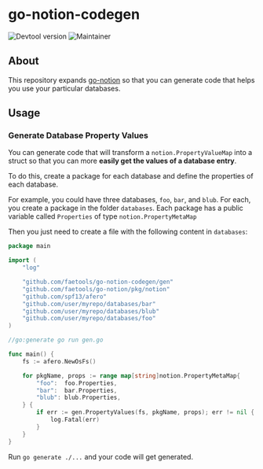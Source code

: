 # go-notion-codegen

![Devtool version](https://img.shields.io/badge/Devtool-0.0.18-brightgreen.svg)
![Maintainer](https://img.shields.io/badge/team-firestarters-blue)

## About

This repository expands [go-notion](https://github.com/faetools/go-notion) so that you can generate code that helps you use your particular databases.

## Usage

### Generate Database Property Values

You can generate code that will transform a `notion.PropertyValueMap` into a struct so that you can more **easily get the values of a database entry**.

To do this, create a package for each database and define the properties of each database.

For example, you could have three databases, `foo`, `bar`, and `blub`. For each, you create a package in the folder `databases`. Each package has a public variable called `Properties` of type `notion.PropertyMetaMap`

Then you just need to create a file with the following content in `databases`:

```go
package main

import (
	"log"

	"github.com/faetools/go-notion-codegen/gen"
	"github.com/faetools/go-notion/pkg/notion"
	"github.com/spf13/afero"
	"github.com/user/myrepo/databases/bar"
	"github.com/user/myrepo/databases/blub"
	"github.com/user/myrepo/databases/foo"
)

//go:generate go run gen.go

func main() {
	fs := afero.NewOsFs()

	for pkgName, props := range map[string]notion.PropertyMetaMap{
		"foo":  foo.Properties,
		"bar":  bar.Properties,
		"blub": blub.Properties,
	} {
		if err := gen.PropertyValues(fs, pkgName, props); err != nil {
			log.Fatal(err)
		}
	}
}
```

Run `go generate ./...` and your code will get generated.
